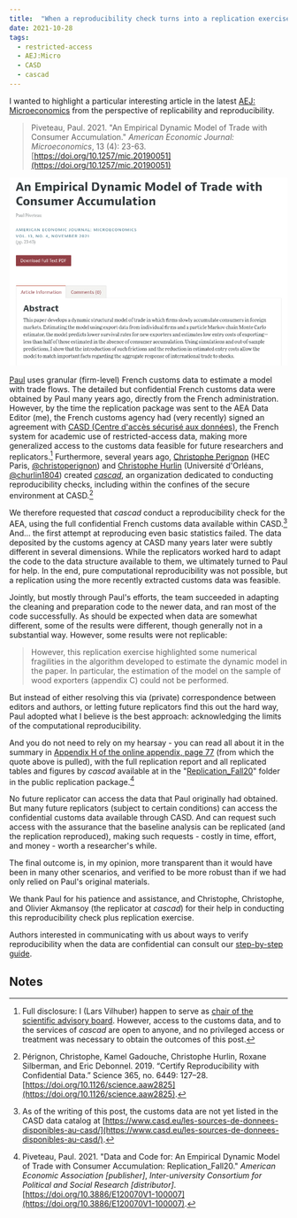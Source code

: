 ```yaml
---
title:  "When a reproducibility check turns into a replication exercise"
date: 2021-10-28
tags:
  - restricted-access
  - AEJ:Micro
  - CASD
  - cascad
---
```


I wanted to highlight a particular interesting article in the latest [AEJ: Microeconomics](https://www.aeaweb.org/journals/mic) from the perspective of replicability and reproducibility. 

<!-- more -->

> Piveteau, Paul. 2021. "An Empirical Dynamic Model of Trade with Consumer Accumulation." *American Economic Journal: Microeconomics*, 13 (4): 23-63. [https://doi.org/10.1257/mic.20190051](https://doi.org/10.1257/mic.20190051)

![AEJ:Micro 20190051](/images/aejmicro-2021-10-piveteau.png)

[Paul](https://paulpiveteau.com/) uses granular (firm-level) French customs data to estimate a model with trade flows. The detailed but confidential French customs data were obtained by Paul many years ago, directly from the French administration. However, by the time the replication package was sent to the AEA Data Editor (me), the French customs agency had (very recently) signed an agreement with [CASD (Centre d'accès sécurisé aux données)](https://www.casd.eu/), the French system for academic use of restricted-access data, making more generalized access to the customs data feasible for future researchers and replicators.[^1] Furthermore, several years ago, [Christophe Perignon](https://people.hec.edu/perignon/) (HEC Paris, [@christoperignon](https://twitter.com/christoperignon)) and [Christophe Hurlin](https://sites.google.com/view/christophe-hurlin/home) (Université d'Orléans, [@churlin1804](https://twitter.com/churlin1804)) created [*cascad*](https://www.cascad.tech/), an organization dedicated to conducting reproducibility checks, including within the confines of the secure environment at CASD.[^2]

We therefore requested that *cascad* conduct a reproducibility check for the AEA, using the full confidential French customs data available within CASD.[^3] And... the first attempt at reproducing even basic statistics failed. The data deposited by the customs agency at CASD many years later were subtly different in several dimensions. While the replicators worked hard to adapt the code to the data structure available to them, we ultimately turned to Paul for help. In the end, pure computational reproducibility was not possible, but a replication using the more recently extracted customs data was feasible.

Jointly, but mostly through Paul's efforts, the team succeeded in adapting the cleaning and preparation code to the newer data, and ran most of the code successfully. As should be expected when data are somewhat different, some of the results were different, though generally not in a substantial way.  However, some results were not replicable:

> However, this replication exercise highlighted some numerical fragilities in the algorithm developed to estimate the dynamic model in the paper. In particular, the estimation of the model on the sample of wood exporters (appendix C) could not be performed.

But instead of either resolving this via (private) correspondence between editors and authors, or letting future replicators find this out the hard way, Paul adopted what I believe is the best approach: acknowledging the limits of the computational reproducibility. 

And you do not need to rely on my hearsay - you can read all about it in the summary in [Appendix H of the online appendix, page 77](https://assets.aeaweb.org/asset-server/files/15530.pdf#page=36) (from which the quote above is pulled), with the full replication report and all replicated tables and figures by *cascad* available at in the "[Replication_Fall20](https://doi.org/10.3886/E120070V1-100007)" folder in the public replication package.[^4]

No future replicator can access the data that Paul originally had obtained. But many future replicators (subject to certain conditions) can access the confidential customs data available through CASD. And can request such access with the assurance that the baseline analysis can be replicated (and the replication reproduced), making such requests - costly in time, effort, and money - worth a researcher's while.

The final outcome is, in my opinion, more transparent than it would have been in many other scenarios, and verified to be more robust than if we had only relied on Paul's original materials. 

We thank Paul for his patience and assistance, and Christophe, Christophe, and Olivier Akmansoy (the replicator at *cascad*) for their help in conducting this reproducibility check plus replication exercise.

Authors interested in communicating with us about ways to verify reproducibility when the data are confidential can consult our [step-by-step guide](https://aeadataeditor.github.io/aea-de-guidance/preparing-for-data-deposit.html#structure-in-the-presence-of-confidential-unpublished-data).


## Notes

[^1]: Full disclosure: I (Lars Vilhuber) happen to serve as [chair of the scientific advisory board](https://www.casd.eu/nomination-de-lars-vilhuber-en-tant-que-president-du-conseil-scientifique-du-casd/). However, access to the customs data, and to the services of *cascad* are open to anyone, and no privileged access or treatment was necessary to obtain the outcomes of this post.

[^2]: Pérignon, Christophe, Kamel Gadouche, Christophe Hurlin, Roxane Silberman, and Eric Debonnel. 2019. “Certify Reproducibility with Confidential Data.” Science 365, no. 6449: 127–28. [https://doi.org/10.1126/science.aaw2825](https://doi.org/10.1126/science.aaw2825).

[^3]: As of the writing of this post, the customs data are not yet listed in the CASD data catalog at [https://www.casd.eu/les-sources-de-donnees-disponibles-au-casd/](https://www.casd.eu/les-sources-de-donnees-disponibles-au-casd/).

[^4]: Piveteau, Paul. 2021. "Data and Code for: An Empirical Dynamic Model of Trade with Consumer Accumulation: Replication_Fall20." *American Economic Association [publisher]*,  *Inter-university Consortium for Political and Social Research [distributor]*. [https://doi.org/10.3886/E120070V1-100007](https://doi.org/10.3886/E120070V1-100007).
